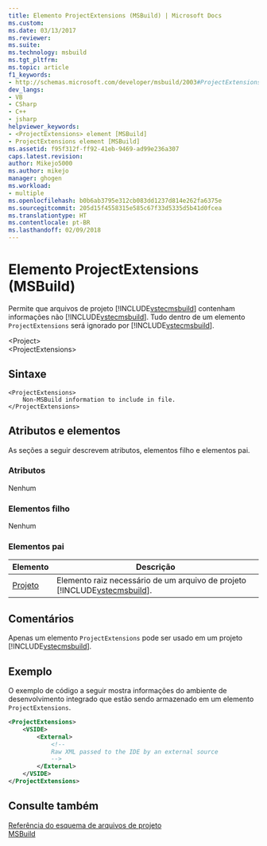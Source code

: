 ```yaml
---
title: Elemento ProjectExtensions (MSBuild) | Microsoft Docs
ms.custom: 
ms.date: 03/13/2017
ms.reviewer: 
ms.suite: 
ms.technology: msbuild
ms.tgt_pltfrm: 
ms.topic: article
f1_keywords:
- http://schemas.microsoft.com/developer/msbuild/2003#ProjectExtensions
dev_langs:
- VB
- CSharp
- C++
- jsharp
helpviewer_keywords:
- <ProjectExtensions> element [MSBuild]
- ProjectExtensions element [MSBuild]
ms.assetid: f95f312f-ff92-41eb-9469-ad99e236a307
caps.latest.revision: 
author: Mikejo5000
ms.author: mikejo
manager: ghogen
ms.workload:
- multiple
ms.openlocfilehash: b0b6ab3795e312cb083dd1237d814e262fa6375e
ms.sourcegitcommit: 205d15f4558315e585c67f33d5335d5b41d0fcea
ms.translationtype: HT
ms.contentlocale: pt-BR
ms.lasthandoff: 02/09/2018
---
```

# <a name="projectextensions-element-msbuild"></a>Elemento ProjectExtensions (MSBuild)
Permite que arquivos de projeto [!INCLUDE[vstecmsbuild](../extensibility/internals/includes/vstecmsbuild_md.md)] contenham informações não [!INCLUDE[vstecmsbuild](../extensibility/internals/includes/vstecmsbuild_md.md)]. Tudo dentro de um elemento `ProjectExtensions` será ignorado por [!INCLUDE[vstecmsbuild](../extensibility/internals/includes/vstecmsbuild_md.md)].  

 \<Project>  
 \<ProjectExtensions>  

## <a name="syntax"></a>Sintaxe  

```  
<ProjectExtensions>  
    Non-MSBuild information to include in file.  
</ProjectExtensions>  
```  

## <a name="attributes-and-elements"></a>Atributos e elementos  
 As seções a seguir descrevem atributos, elementos filho e elementos pai.  

### <a name="attributes"></a>Atributos  
 Nenhum  

### <a name="child-elements"></a>Elementos filho  
 Nenhum  

### <a name="parent-elements"></a>Elementos pai  

|Elemento|Descrição|  
|-------------|-----------------|  
|[Projeto](../msbuild/project-element-msbuild.md)|Elemento raiz necessário de um arquivo de projeto [!INCLUDE[vstecmsbuild](../extensibility/internals/includes/vstecmsbuild_md.md)].|  

## <a name="remarks"></a>Comentários  
 Apenas um elemento `ProjectExtensions` pode ser usado em um projeto [!INCLUDE[vstecmsbuild](../extensibility/internals/includes/vstecmsbuild_md.md)].  

## <a name="example"></a>Exemplo  
 O exemplo de código a seguir mostra informações do ambiente de desenvolvimento integrado que estão sendo armazenado em um elemento `ProjectExtensions`.  

```xml  
<ProjectExtensions>  
    <VSIDE>  
        <External>  
            <!--  
            Raw XML passed to the IDE by an external source  
            -->  
        </External>  
    </VSIDE>  
</ProjectExtensions>  
```  

## <a name="see-also"></a>Consulte também  
 [Referência do esquema de arquivos de projeto](../msbuild/msbuild-project-file-schema-reference.md)  
 [MSBuild](../msbuild/msbuild.md)
